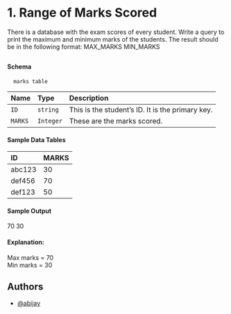 
# 1. Range of Marks Scored

There is a database with the exam scores of every student. Write a query to print the maximum and minimum marks of the students. The result should be in the following format: MAX_MARKS MIN_MARKS


## 

#### Schema

```http
  marks table
```

| Name | Type     | Description                |
| :-------- | :------- | :------------------------- |
| `ID` | `string` | This is the student’s ID. It is the primary key.|
| `MARKS` | `Integer` | These are the marks scored.|

#### Sample Data Tables


| ID | MARKS     | 
| :-------- |  :------------------------- |
| abc123 | 30 | 
| def456 | 70 | 
| def123 | 50 | 

#### Sample Output

70  30

#### Explanation:

Max marks = 70\
Min marks = 30

## Authors

- [@abijay](https://github.com/abi-jay)


